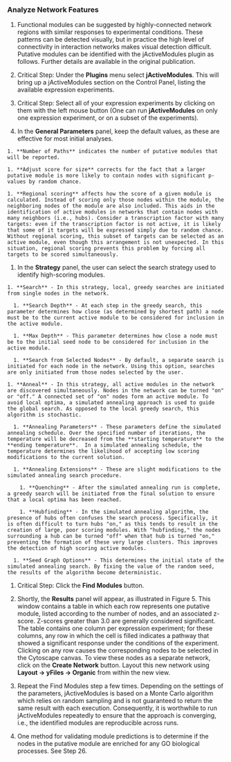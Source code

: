 ### Analyze Network Features

1. Functional modules can be suggested by highly-connected network regions with similar responses to experimental conditions. These patterns can be detected visually, but in practice the high level of connectivity in interaction networks makes visual detection difficult. Putative modules can be identified with the jActiveModules plugin as follows. Further details are available in the original publication.
  1. Critical Step: Under the **Plugins** menu select **jActiveModules**. This will bring up a jActiveModules section on the Control Panel, listing the available expression experiments.
  
  1. Critical Step: Select all of your expression experiments by clicking on them with the left mouse button (One can run **jActiveModules** on only one expression experiment, or on a subset of the experiments).
  
  1. In the **General Parameters** panel, keep the default values, as these are effective for most initial analyses.
  
    1. **Number of Paths** indicates the number of putative modules that will be reported.
    
    1. **Adjust score for size** corrects for the fact that a larger putative module is more likely to contain nodes with significant p-values by random chance.
    
    1. **Regional scoring** affects how the score of a given module is calculated. Instead of scoring only those nodes within the module, the neighboring nodes of the module are also included. This aids in the identification of active modules in networks that contain nodes with many neighbors (i.e., hubs). Consider a transcription factor with many targets: even if the transcription factor is not active, it is likely that some of it targets will be expressed simply due to random chance.  Without regional scoring, this subset of targets can be selected as an active module, even though this arrangement is not unexpected. In this situation, regional scoring prevents this problem by forcing all targets to be scored simultaneously. 

  1. In the **Strategy** panel, the user can select the search strategy used to identify high-scoring modules.
  
    1. **Search** - In this strategy, local, greedy searches are initiated from single nodes in the network.
    
      1. **Search Depth** - At each step in the greedy search, this parameter determines how close (as determined by shortest path) a node must be to the current active module to be considered for inclusion in the active module.
      
      1. **Max Depth** - This parameter determines how close a node must be to the initial seed node to be considered for inclusion in the active module.
      
      1. **Search from Selected Nodes** - By default, a separate search is initiated for each node in the network. Using this option, searches are only initiated from those nodes selected by the user.
      
    1. **Anneal** - In this strategy, all active modules in the network are discovered simultaneously. Nodes in the network can be turned "on" or "off." A connected set of "on" nodes form an active module. To avoid local optima, a simulated annealing approach is used to guide the global search. As opposed to the local greedy search, this algorithm is stochastic.
    
      1. **Annealing Parameters** - These parameters define the simulated annealing schedule. Over the specified number of iterations, the temperature will be decreased from the **starting temperature** to the **ending temperature**.  In a simulated annealing schedule, the temperature determines the likelihood of accepting low scoring modifications to the current solution.
      
      1. **Annealing Extensions** - These are slight modifications to the simulated annealing search procedure.
      
        1. **Quenching** - After the simulated annealing run is complete, a greedy search will be initiated from the final solution to ensure that a local optima has been reached.
        
        1. **Hubfinding** - In the simulated annealing algorithm, the presence of hubs often confuses the search process. Specifically, it is often difficult to turn hubs "on," as this tends to result in the creation of large, poor scoring modules. With "hubfinding," the nodes surrounding a hub can be turned "off" when that hub is turned "on," preventing the formation of these very large clusters. This improves the detection of high scoring active modules.
        
      1. **Seed Graph Options** - This determines the initial state of the simulated annealing search. By fixing the value of the random seed, the results of the algorithm become deterministic.
      
  1. Critical Step: Click the **Find Modules** button.
  
  1. Shortly, the **Results** panel will appear, as illustrated in Figure 5. This window contains a table in which each row represents one putative module, listed according to the number of nodes, and an associated z-score. Z-scores greater than 3.0 are generally considered significant. The table contains one column per expression experiment; for these columns, any row in which the cell is filled indicates a pathway that showed a significant response under the conditions of the experiment. Clicking on any row causes the corresponding nodes to be selected in the Cytoscape canvas. To view these nodes as a separate network, click on the **Create Network** button. Layout this new network using **Layout → yFiles → Organic** from within the new view.
  
  1. Repeat the Find Modules step a few times. Depending on the settings of the parameters, jActiveModules is based on a Monte Carlo algorithm which relies on random sampling and is not guaranteed to return the same result with each execution. Consequently, it is worthwhile to run jActiveModules repeatedly to ensure that the approach is converging, i.e., the identified modules are reproducible across runs.
  
  1. One method for validating module predictions is to determine if the nodes in the putative module are enriched for any GO biological processes. See Step 26.
